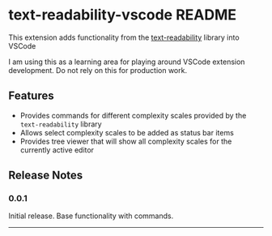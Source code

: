 # text-readability-vscode README

This extension adds functionality from the [text-readability](https://github.com/clearnote01/readability) library into VSCode

I am using this as a learning area for playing around VSCode extension development. Do not rely on this for production work.

## Features

* Provides commands for different complexity scales provided by the `text-readability` library
* Allows select complexity scales to be added as status bar items
* Provides tree viewer that will show all complexity scales for the currently active editor

## Release Notes

### 0.0.1

Initial release. Base functionality with commands.

-----------------------------------------------------------------------------------------------------------
